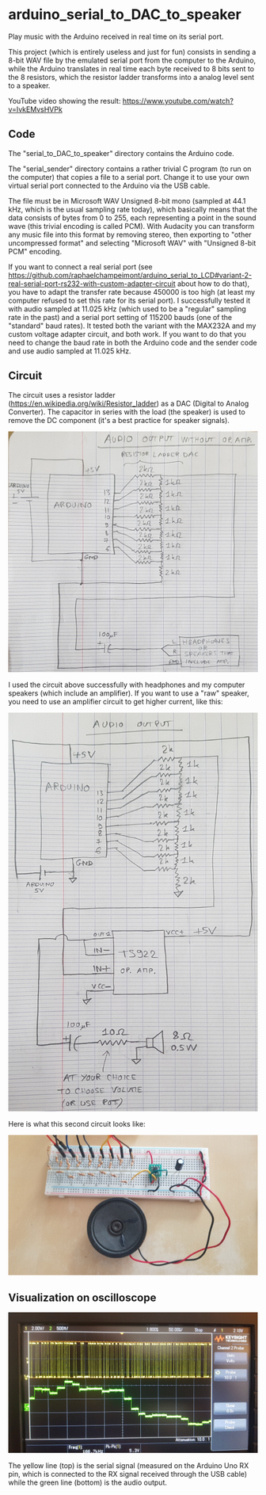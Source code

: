 # arduino_serial_to_DAC_to_speaker
Play music with the Arduino received in real time on its serial port.

This project (which is entirely useless and just for fun) consists in sending a 8-bit WAV file by the emulated serial port from the computer to the Arduino, while the Arduino translates in real time each byte received to 8 bits sent to the 8 resistors, which the resistor ladder transforms into a analog level sent to a speaker.

YouTube video showing the result: https://www.youtube.com/watch?v=IvkEMvsHVPk

## Code
The "serial_to_DAC_to_speaker" directory contains the Arduino code.

The "serial_sender" directory contains a rather trivial C program (to run on the computer) that copies a file to a serial port. Change it to use your own virtual serial port connected to the Arduino via the USB cable.

The file must be in Microsoft WAV Unsigned 8-bit mono (sampled at 44.1 kHz, which is the usual sampling rate today), which basically means that the data consists of bytes from 0 to 255, each representing a point in the sound wave (this trivial encoding is called PCM). With Audacity you can transform any music file into this format by removing stereo, then exporting to "other uncompressed format" and selecting "Microsoft WAV" with "Unsigned 8-bit PCM" encoding.

If you want to connect a real serial port (see https://github.com/raphaelchampeimont/arduino_serial_to_LCD#variant-2-real-serial-port-rs232-with-custom-adapter-circuit about how to do that), you have to adapt the transfer rate because 450000 is too high (at least my computer refused to set this rate for its serial port). I successfully tested it with audio sampled at 11.025 kHz (which used to be a "regular" sampling rate in the past) and a serial port setting of 115200 bauds (one of the "standard" baud rates). It tested both the variant with the MAX232A and my custom voltage adapter circuit, and both work. If you want to do that you need to change the baud rate in both the Arduino code and the sender code and use audio sampled at 11.025 kHz.

## Circuit
The circuit uses a resistor ladder (https://en.wikipedia.org/wiki/Resistor_ladder) as a DAC (Digital to Analog Converter). The capacitor in series with the load (the speaker) is used to remove the DC component (it's a best practice for speaker signals).

![Circuit without operational amplifier](/images/circuit_without_op_amp.jpg?raw=true)

I used the circuit above successfully with headphones and my computer speakers (which include an amplifier). If you want to use a "raw" speaker, you need to use an amplifier circuit to get higher current, like this:

![Circuit with operational amplifier](/images/circuit_with_op_amp.jpg?raw=true)

Here is what this second circuit looks like:

![Photo of circuit with operational amplifier](/images/circuit_with_op_amp_photo.jpg?raw=true)

## Visualization on oscilloscope

![Input and output signals on oscilloscope](/images/serial_and_audio_output_on_scope.jpg?raw=true)

The yellow line (top) is the serial signal (measured on the Arduino Uno RX pin, which is connected to the RX signal received through the USB cable) while the green line (bottom) is the audio output.
